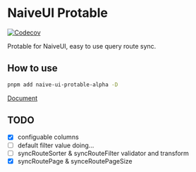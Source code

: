 # NaiveUI Protable

<a href="https://codecov.io/gh/iamkun/dayjs"><img src="https://img.shields.io/codecov/c/github/Volankey/naive-pro-table/master.svg?style=flat-square" alt="Codecov"></a>

Protable for NaiveUI, easy to use query route sync.

## How to use

```bash
pnpm add naive-ui-protable-alpha -D
```

[Document](https://naive-pro-table.vercel.app/)

## TODO


- [x] configuable columns
- [ ] default filter value doing...
- [ ] syncRouteSorter & syncRouteFilter validator and transform
- [x] syncRoutePage & synceRoutePageSize
